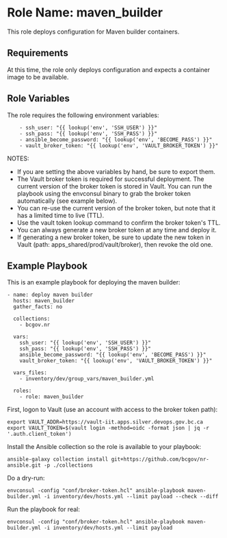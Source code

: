 Role Name: maven_builder
=========

This role deploys configuration for Maven builder containers.

Requirements
------------

At this time, the role only deploys configuration and expects a container image to be available.  

Role Variables
--------------

The role requires the following environment variables:
```
    - ssh_user: "{{ lookup('env', 'SSH_USER') }}"
    - ssh_pass: "{{ lookup('env', 'SSH_PASS') }}"
    - ansible_become_password: "{{ lookup('env', 'BECOME_PASS') }}"
    - vault_broker_token: "{{ lookup('env', 'VAULT_BROKER_TOKEN') }}"
```
NOTES:
* If you are setting the above variables by hand, be sure to export them.
* The Vault broker token is required for successful deployment. The current version of the broker token is stored in Vault. You can run the playbook using the envconsul binary to grab the broker token automatically (see example below). 
* You can re-use the current version of the broker token, but note that it has a limited time to live (TTL).
* Use the vault token lookup command to confirm the broker token's TTL.
* You can always generate a new broker token at any time and deploy it.
* If generating a new broker token, be sure to update the new token in Vault (path: apps_shared/prod/vault/broker), then revoke the old one.

Example Playbook
----------------

This is an example playbook for deploying the maven builder:

```
- name: deploy maven builder
  hosts: maven_builder
  gather_facts: no

  collections:
    - bcgov.nr

  vars:
    ssh_user: "{{ lookup('env', 'SSH_USER') }}"
    ssh_pass: "{{ lookup('env', 'SSH_PASS') }}"
    ansible_become_password: "{{ lookup('env', 'BECOME_PASS') }}"
    vault_broker_token: "{{ lookup('env', 'VAULT_BROKER_TOKEN') }}"

  vars_files:
    - inventory/dev/group_vars/maven_builder.yml

  roles:
    - role: maven_builder
```

First, logon to Vault (use an account with access to the broker token path):

```
export VAULT_ADDR=https://vault-iit.apps.silver.devops.gov.bc.ca
export VAULT_TOKEN=$(vault login -method=oidc -format json | jq -r '.auth.client_token')
```

Install the Ansible collection so the role is available to your playbook:

```
ansible-galaxy collection install git+https://github.com/bcgov/nr-ansible.git -p ./collections
```

Do a dry-run:

```
envconsul -config "conf/broker-token.hcl" ansible-playbook maven-builder.yml -i inventory/dev/hosts.yml --limit payload --check --diff
```

Run the playbook for real:
```
envconsul -config "conf/broker-token.hcl" ansible-playbook maven-builder.yml -i inventory/dev/hosts.yml --limit payload
```